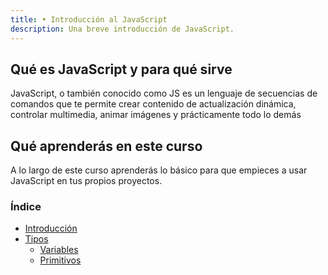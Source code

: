 ```yaml
---
title: • Introducción al JavaScript
description: Una breve introducción de JavaScript.
---
```


## Qué es JavaScript y para qué sirve
JavaScript, o también conocido como JS es un lenguaje de secuencias de comandos que te permite crear contenido de actualización dinámica, controlar multimedia, animar imágenes y prácticamente todo lo demás

## Qué aprenderás en este curso
A lo largo de este curso aprenderás lo básico para que empieces a usar JavaScript en tus propios proyectos.

### Índice
- [Introducción](/aprende/introduccion)
- [Tipos](/aprende/tipos)
    - [Variables](/aprende/tipos/01-variables)
    - [Primitivos](/aprende/tipos/02-primitivos)